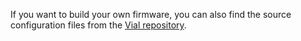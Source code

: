 If you want to build your own firmware, you can also find the source configuration files from the [Vial repository](https://github.com/vial-kb/vial-qmk/tree/vial/keyboards/smallcat).
